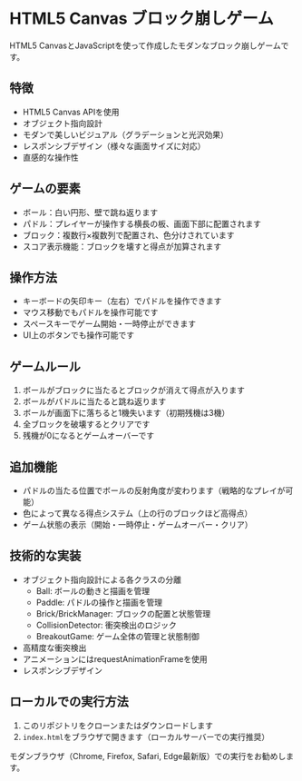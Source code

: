 # HTML5 Canvas ブロック崩しゲーム

HTML5 CanvasとJavaScriptを使って作成したモダンなブロック崩しゲームです。

## 特徴

- HTML5 Canvas APIを使用
- オブジェクト指向設計
- モダンで美しいビジュアル（グラデーションと光沢効果）
- レスポンシブデザイン（様々な画面サイズに対応）
- 直感的な操作性

## ゲームの要素

- ボール：白い円形、壁で跳ね返ります
- パドル：プレイヤーが操作する横長の板、画面下部に配置されます
- ブロック：複数行×複数列で配置され、色分けされています
- スコア表示機能：ブロックを壊すと得点が加算されます

## 操作方法

- キーボードの矢印キー（左右）でパドルを操作できます
- マウス移動でもパドルを操作可能です
- スペースキーでゲーム開始・一時停止ができます
- UI上のボタンでも操作可能です

## ゲームルール

1. ボールがブロックに当たるとブロックが消えて得点が入ります
2. ボールがパドルに当たると跳ね返ります
3. ボールが画面下に落ちると1機失います（初期残機は3機）
4. 全ブロックを破壊するとクリアです
5. 残機が0になるとゲームオーバーです

## 追加機能

- パドルの当たる位置でボールの反射角度が変わります（戦略的なプレイが可能）
- 色によって異なる得点システム（上の行のブロックほど高得点）
- ゲーム状態の表示（開始・一時停止・ゲームオーバー・クリア）

## 技術的な実装

- オブジェクト指向設計による各クラスの分離
  - Ball: ボールの動きと描画を管理
  - Paddle: パドルの操作と描画を管理
  - Brick/BrickManager: ブロックの配置と状態管理
  - CollisionDetector: 衝突検出のロジック
  - BreakoutGame: ゲーム全体の管理と状態制御
- 高精度な衝突検出
- アニメーションにはrequestAnimationFrameを使用
- レスポンシブデザイン

## ローカルでの実行方法

1. このリポジトリをクローンまたはダウンロードします
2. `index.html`をブラウザで開きます（ローカルサーバーでの実行推奨）

モダンブラウザ（Chrome, Firefox, Safari, Edge最新版）での実行をお勧めします。
